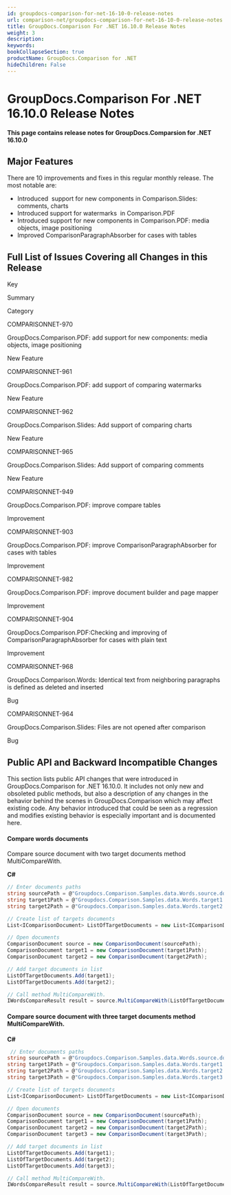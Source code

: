```yaml
---
id: groupdocs-comparison-for-net-16-10-0-release-notes
url: comparison-net/groupdocs-comparison-for-net-16-10-0-release-notes
title: GroupDocs.Comparison For .NET 16.10.0 Release Notes
weight: 3
description: 
keywords: 
bookCollapseSection: true
productName: GroupDocs.Comparison for .NET
hideChildren: False
---
```


# GroupDocs.Comparison For .NET 16.10.0 Release Notes

**This page contains release notes for GroupDocs.Comparsion for .NET 16.10.0**

## Major Features

There are 10 improvements and fixes in this regular monthly release. The most notable are:

*   Introduced  support for new components in Comparison.Slides: comments, charts
*   Introduced support for watermarks  in Comparison.PDF
*   Introduced support for new components in Comparison.PDF: media objects, image positioning
*   Improved ComparisonParagraphAbsorber for cases with tables

## Full List of Issues Covering all Changes in this Release

Key

Summary

Category

COMPARISONNET-970

GroupDocs.Comparison.PDF: add support for new components: media objects, image positioning

New Feature

COMPARISONNET-961

GroupDocs.Comparison.PDF: add support of comparing watermarks

New Feature

COMPARISONNET-962

GroupDocs.Comparison.Slides: Add support of comparing charts

New Feature

COMPARISONNET-965

GroupDocs.Comparison.Slides: Add support of comparing comments

New Feature

COMPARISONNET-949

GroupDocs.Comparison.PDF: improve compare tables

Improvement

COMPARISONNET-903

GroupDocs.Comparison.PDF: improve ComparisonParagraphAbsorber for cases with tables

Improvement

COMPARISONNET-982

GroupDocs.Comparison.PDF: improve document builder and page mapper

Improvement

COMPARISONNET-904

GroupDocs.Comparison.PDF:Checking and improving of ComparisonParagraphAbsorber for cases with plain text

Improvement

COMPARISONNET-968

GroupDocs.Comparison.Words: Identical text from neighboring paragraphs is defined as deleted and inserted

Bug

COMPARISONNET-964

GroupDocs.Comparison.Slides: Files are not opened after comparison

Bug

  

## Public API and Backward Incompatible Changes

This section lists public API changes that were introduced in GroupDocs.Comparison for .NET 16.10.0. It includes not only new and obsoleted public methods, but also a description of any changes in the behavior behind the scenes in GroupDocs.Comparison which may affect existing code. Any behavior introduced that could be seen as a regression and modifies existing behavior is especially important and is documented here.

#### Compare words documents

Compare source document with two target documents method MultiCompareWith.

**C#**

```csharp
// Enter documents paths
string sourcePath = @"Groupdocs.Comparison.Samples.data.Words.source.docx";
string target1Path = @"Groupdocs.Comparison.Samples.data.Words.target1.docx";
string target2Path = @"Groupdocs.Comparison.Samples.data.Words.target2.docx";

// Create list of targets documents
List<IComparisonDocument> ListOfTargetDocuments = new List<IComparisonDocument>();

// Open documents
ComparisonDocument source = new ComparisonDocument(sourcePath);
ComparisonDocument target1 = new ComparisonDocument(target1Path);
ComparisonDocument target2 = new ComparisonDocument(target2Path);

// Add target documents in list
ListOfTargetDocuments.Add(target1);
ListOfTargetDocuments.Add(target2);

// Call method MultiCompareWith.
IWordsCompareResult result = source.MultiCompareWith(ListOfTargetDocuments, new WordsComparisonSettings());

```

#### Compare source document with three target documents method MultiCompareWith.

**C#**

```csharp
 // Enter documents paths
string sourcePath = @"Groupdocs.Comparison.Samples.data.Words.source.docx";
string target1Path = @"Groupdocs.Comparison.Samples.data.Words.target1.docx";
string target2Path = @"Groupdocs.Comparison.Samples.data.Words.target2.docx";
string target3Path = @"Groupdocs.Comparison.Samples.data.Words.target3.docx";

// Create list of targets documents
List<IComparisonDocument> ListOfTargetDocuments = new List<IComparisonDocument>();

// Open documents
ComparisonDocument source = new ComparisonDocument(sourcePath);
ComparisonDocument target1 = new ComparisonDocument(target1Path);
ComparisonDocument target2 = new ComparisonDocument(target2Path);
ComparisonDocument target3 = new ComparisonDocument(target3Path);

// Add target documents in list
ListOfTargetDocuments.Add(target1);
ListOfTargetDocuments.Add(target2);
ListOfTargetDocuments.Add(target3);

// Call method MultiCompareWith.
IWordsCompareResult result = source.MultiCompareWith(ListOfTargetDocuments, new WordsComparisonSettings());

```
